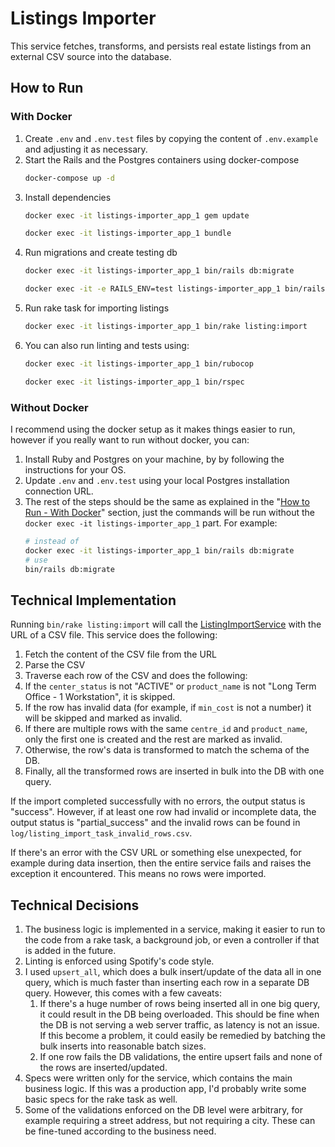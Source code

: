 # Listings Importer

This service fetches, transforms, and persists real estate listings from an external CSV source into the database.

## How to Run

### With Docker

1. Create `.env` and `.env.test` files by copying the content of `.env.example` and
   adjusting it as necessary.
1. Start the Rails and the Postgres containers using docker-compose
   ```bash
   docker-compose up -d
   ```
1. Install dependencies
   ```bash
   docker exec -it listings-importer_app_1 gem update
   ```
   ```bash
   docker exec -it listings-importer_app_1 bundle
   ```
1. Run migrations and create testing db
   ```bash
   docker exec -it listings-importer_app_1 bin/rails db:migrate
   ```
   ```bash
   docker exec -it -e RAILS_ENV=test listings-importer_app_1 bin/rails db:prepare
   ```
1. Run rake task for importing listings
   ```bash
   docker exec -it listings-importer_app_1 bin/rake listing:import
   ```
1. You can also run linting and tests using:
   ```bash
   docker exec -it listings-importer_app_1 bin/rubocop
   ```
   ```bash
   docker exec -it listings-importer_app_1 bin/rspec
   ```

### Without Docker

I recommend using the docker setup as it makes things easier to run, however if you
really want to run without docker, you can:

1. Install Ruby and Postgres on your machine, by by following the instructions for your OS.
1. Update `.env` and `.env.test` using your local Postgres installation connection URL.
1. The rest of the steps should be the same as explained in the "[How to Run - With Docker](#with-docker)" section, just the commands will be run without the `docker exec -it listings-importer_app_1` part. For example:
   ```bash
   # instead of
   docker exec -it listings-importer_app_1 bin/rails db:migrate
   # use
   bin/rails db:migrate
   ```

## Technical Implementation

Running `bin/rake listing:import` will call the [ListingImportService](app/services/listing_import_service.rb) with the URL of a CSV file. This service does the following:

1. Fetch the content of the CSV file from the URL
1. Parse the CSV
1. Traverse each row of the CSV and does the following:
  1. If the `center_status` is not "ACTIVE" or `product_name` is not "Long Term Office - 1 Workstation", it is skipped.
  1. If the row has invalid data (for example, if `min_cost` is not a number) it will
     be skipped and marked as invalid.
  1. If there are multiple rows with the same `centre_id` and `product_name`, only
     the first one is created and the rest are marked as invalid.
  1. Otherwise, the row's data is transformed to match the schema of the DB.
1. Finally, all the transformed rows are inserted in bulk into the DB with one query.

If the import completed successfully with no errors, the output status is "success".
However, if at least one row had invalid or incomplete data, the output status is
"partial_success" and the invalid rows can be found in
`log/listing_import_task_invalid_rows.csv`.

If there's an error with the CSV URL or something else unexpected, for example during
data insertion, then the entire service fails and raises the exception it
encountered. This means no rows were imported.

## Technical Decisions

1. The business logic is implemented in a service, making it easier to run to the
   code from a rake task, a background job, or even a controller if that is added in the
   future.
1. Linting is enforced using Spotify's code style.
1. I used `upsert_all`, which does a bulk insert/update of the data all in one query,
   which is much faster than inserting each row in a separate DB query. However, this
   comes with a few caveats:
   1. If there's a huge number of rows being inserted all in one big query, it could
      result in the DB being overloaded. This should be fine when the DB is not
      serving a web server traffic, as latency is not an issue. If this become a
      problem, it could easily be remedied by batching the bulk inserts into
      reasonable batch sizes.
    1. If one row fails the DB validations, the entire upsert fails and none of the
       rows are inserted/updated.
1. Specs were written only for the service, which contains the main business logic.
   If this was a production app, I'd probably write some basic specs for the rake
   task as well.
1. Some of the validations enforced on the DB level were arbitrary, for example
   requiring a street address, but not requiring a city. These can be fine-tuned
   according to the business need.
